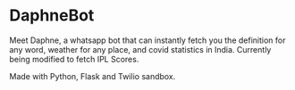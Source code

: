 # DaphneBot
 
 Meet Daphne, a whatsapp bot that can instantly fetch you the definition for any word, weather for any place, and covid statistics in India. Currently being modified to fetch IPL Scores.
 
 Made with Python, Flask and Twilio sandbox.
